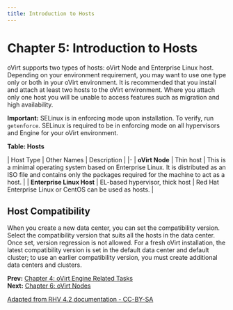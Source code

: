```yaml
---
title: Introduction to Hosts
---
```


# Chapter 5: Introduction to Hosts

oVirt supports two types of hosts: oVirt Node and Enterprise Linux host. Depending on your environment requirement, you may want to use one type only or both in your oVirt environment. It is recommended that you install and attach at least two hosts to the oVirt environment. Where you attach only one host you will be unable to access features such as migration and high availability.

**Important:** SELinux is in enforcing mode upon installation. To verify, run `getenforce`. SELinux is required to be in enforcing mode on all hypervisors and Engine for your oVirt environment.

**Table: Hosts**

| Host Type | Other Names | Description |
|-
| **oVirt Node** | Thin host | This is a minimal operating system based on Enterprise Linux. It is distributed as an ISO file and contains only the packages required for the machine to act as a host. |
| **Enterprise Linux Host** | EL-based hypervisor, thick host | Red Hat Enterprise Linux or CentOS can be used as hosts. |

## Host Compatibility

When you create a new data center, you can set the compatibility version. Select the compatibility version that suits all the hosts in the data center. Once set, version regression is not allowed. For a fresh oVirt installation, the latest compatibility version is set in the default data center and default cluster; to use an earlier compatibility version, you must create additional data centers and clusters.

**Prev:** [Chapter 4: oVirt Engine Related Tasks](../chap-oVirt_Engine_Related_Tasks) <br>
**Next:** [Chapter 6: oVirt Nodes](../chap-oVirt_Nodes)

[Adapted from RHV 4.2 documentation - CC-BY-SA](https://access.redhat.com/documentation/en-us/red_hat_virtualization/4.2/html/installation_guide/chap-introduction_to_hypervisor_hosts)
